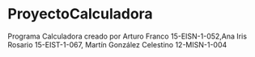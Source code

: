 # ProyectoCalculadora
Programa Calculadora creado por Arturo Franco 15-EISN-1-052,Ana Iris Rosario 15-EIST-1-067, Martín González Celestino 
12-MISN-1-004
